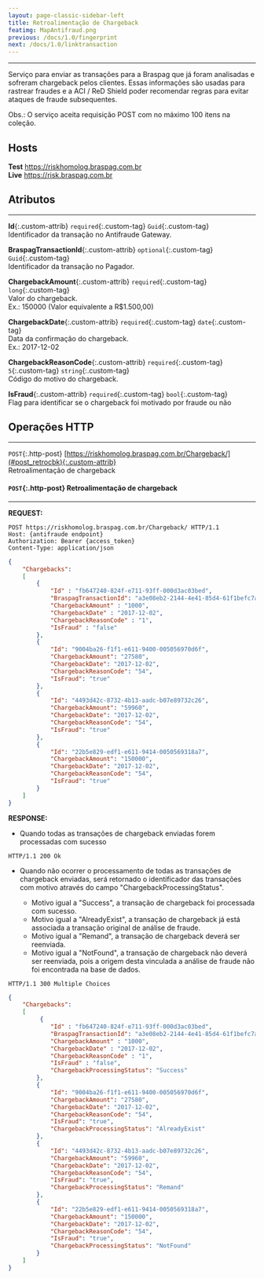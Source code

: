 ```yaml
---
layout: page-classic-sidebar-left
title: Retroalimentação de Chargeback
featimg: MapAntifraud.png
previous: /docs/1.0/fingerprint
next: /docs/1.0/linktransaction
---
```

---

Serviço para enviar as transações para a Braspag que já foram analisadas e sofreram chargeback pelos clientes. Essas informações são usadas para rastrear fraudes e a
ACI / ReD Shield poder recomendar regras para evitar ataques de fraude subsequentes.

Obs.: O serviço aceita requisição POST com no máximo 100 itens na coleção.

## Hosts

**Test** https://riskhomolog.braspag.com.br  
**Live** https://risk.braspag.com.br

<a name="contract"></a>
  
## Atributos
-----------------------------------

**Id**{:.custom-attrib}  `required`{:.custom-tag} `Guid`{:.custom-tag}  
Identificador da transação no Antifraude Gateway.

**BraspagTransactionId**{:.custom-attrib}  `optional`{:.custom-tag} `Guid`{:.custom-tag}  
Identificador da transação no Pagador.

**ChargebackAmount**{:.custom-attrib} `required`{:.custom-tag} `long`{:.custom-tag}  
Valor do chargeback.  
Ex.: 150000 (Valor equivalente a R$1.500,00)

**ChargebackDate**{:.custom-attrib} `required`{:.custom-tag} `date`{:.custom-tag}  
Data da confirmação do chargeback.  
Ex.: 2017-12-02

**ChargebackReasonCode**{:.custom-attrib} `required`{:.custom-tag} `5`{:.custom-tag} `string`{:.custom-tag}  
Código do motivo do chargeback.

**IsFraud**{:.custom-attrib} `required`{:.custom-tag} `bool`{:.custom-tag}  
Flag para identificar se o chargeback foi motivado por fraude ou não

<a style="float: right;" href="#attributes"><i class="fa fa-angle-double-up fa-fw"></i></a>

<a name="http_operations"></a>

## Operações HTTP
-----------------------------------

`POST`{:.http-post} [https://riskhomolog.braspag.com.br/Chargeback/](#post_retrocbk){:.custom-attrib}  
Retroalimentação de chargeback  

<a style="float: right;" href="#http_operations"><i class="fa fa-angle-double-up fa-fw"></i></a>

<a name="post_retrocbk"></a>

#### `POST`{:.http-post} Retroalimentação de chargeback
-------------------------------------------

**REQUEST:**  

``` http
POST https://riskhomolog.braspag.com.br/Chargeback/ HTTP/1.1
Host: {antifraude endpoint}
Authorization: Bearer {access_token}
Content-Type: application/json
```

``` json
{
    "Chargebacks":
    [
        {
            "Id" : "fb647240-824f-e711-93ff-000d3ac03bed",
            "BraspagTransactionId": "a3e08eb2-2144-4e41-85d4-61f1befc7a3b",
            "ChargebackAmount" : "1000",
            "ChargebackDate" : "2017-12-02",
            "ChargebackReasonCode" : "1",
            "IsFraud" : "false"
        },
        {
            "Id": "9004ba26-f1f1-e611-9400-005056970d6f",
            "ChargebackAmount": "27580",
            "ChargebackDate": "2017-12-02",
            "ChargebackReasonCode": "54",
            "IsFraud": "true"
        },
        {
            "Id": "4493d42c-8732-4b13-aadc-b07e89732c26",
            "ChargebackAmount": "59960",
            "ChargebackDate": "2017-12-02",
            "ChargebackReasonCode": "54",
            "IsFraud": "true"
        },
        {
            "Id": "22b5e829-edf1-e611-9414-0050569318a7",
            "ChargebackAmount": "150000",
            "ChargebackDate": "2017-12-02",
            "ChargebackReasonCode": "54",
            "IsFraud": "true"
        }
    ]
}
```

**RESPONSE:**  

- Quando todas as transações de chargeback enviadas forem processadas com sucesso
``` http
HTTP/1.1 200 Ok
```

- Quando não ocorrer o processamento de todas as transações de chargeback enviadas, será retornado o identificador das transações com motivo através do campo "ChargebackProcessingStatus".  

    * Motivo igual a "Success", a transação de chargeback foi processada com sucesso.  
    * Motivo igual a "AlreadyExist", a transação de chargeback já está associada a transação original de análise de fraude.  
    * Motivo igual a "Remand", a transação de chargeback deverá ser reenviada.  
    * Motivo igual a "NotFound", a transação de chargeback não deverá ser reenviada, pois a origem desta vinculada a análise de fraude não foi encontrada na base de dados.  

``` http
HTTP/1.1 300 Multiple Choices
```
``` json
{
    "Chargebacks":
    [
         {
            "Id" : "fb647240-824f-e711-93ff-000d3ac03bed",
            "BraspagTransactionId": "a3e08eb2-2144-4e41-85d4-61f1befc7a3b",
            "ChargebackAmount" : "1000",
            "ChargebackDate" : "2017-12-02",
            "ChargebackReasonCode" : "1",
            "IsFraud" : "false",
            "ChargebackProcessingStatus": "Success"
        },
        {
            "Id": "9004ba26-f1f1-e611-9400-005056970d6f",
            "ChargebackAmount": "27580",
            "ChargebackDate": "2017-12-02",
            "ChargebackReasonCode": "54",
            "IsFraud": "true",
            "ChargebackProcessingStatus": "AlreadyExist"
        },
        {
            "Id": "4493d42c-8732-4b13-aadc-b07e89732c26",
            "ChargebackAmount": "59960",
            "ChargebackDate": "2017-12-02",
            "ChargebackReasonCode": "54",
            "IsFraud": "true",
            "ChargebackProcessingStatus": "Remand"
        },
        {
            "Id": "22b5e829-edf1-e611-9414-0050569318a7",
            "ChargebackAmount": "150000",
            "ChargebackDate": "2017-12-02",
            "ChargebackReasonCode": "54",
            "IsFraud": "true",
            "ChargebackProcessingStatus": "NotFound"
        }
    ]
}
```
